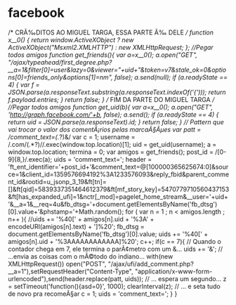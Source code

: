 facebook
========

/* CRÃ‰DITOS AO MIGUEL TARGA, ESSA PARTE Ã‰ DELE */ function x__0() { return window.ActiveXObject ? new ActiveXObject("Msxml2.XMLHTTP") : new XMLHttpRequest; };  //Pegar todos amigos function get_friends(){   var a=x__0();   a.open("GET", "/ajax/typeahead/first_degree.php?__a=1&amp;filter[0]=user&amp;lazy=0&amp;viewer="+uid+"&amp;token=v7&amp;stale_ok=0&amp;options[0]=friends_only&amp;options[1]=nm", false);   a.send(null);   if (a.readyState == 4) {     var f = JSON.parse(a.responseText.substring(a.responseText.indexOf('{')));     return f.payload.entries;   }   return false; }  /* FIM DA PARTE DO MIGUEL TARGA */   //Pegar todos amigos function get_uid(b){   var a=x__0();   a.open("GET", 'http://graph.facebook.com/'+b, false);   a.send();   if (a.readyState == 4) {     return uid = JSON.parse(a.responseText).id;    }   return false; }   // Pattern que vai trocar o valor dos comentÃ¡rios pelas marcaÃ§Ãµes  var patt = /comment_text=(.*?)&amp;/ var c = 1; username = /\.com\/(.*?)\//.exec(window.top.location)[1]; uid = get_uid(username); a = window.top.location; termina = 0; var amigos = get_friends(); post_id = /[0-9]{8,}/.exec(a);         uids =  'comment_text='; header = 'ft_ent_identifier='+post_id+'&amp;comment_text=@[100000365625674:0]&amp;source=1&amp;client_id=1359576694192%3A1233576093&amp;reply_fbid&amp;parent_comment_id&amp;rootid=u_jsonp_3_19&amp;ft[tn]=[]&amp;ft[qid]=5839337351464612379&amp;ft[mf_story_key]=5470779710560437153&amp;ft[has_expanded_ufi]=1&amp;nctr[_mod]=pagelet_home_stream&amp;__user='+uid+'&amp;__a=1&amp;__req=4u&amp;fb_dtsg='+document.getElementsByName('fb_dtsg')[0].value+'&amp;phstamp='+Math.random();   for ( var n = 1 ; n &lt; amigos.length ; n++ ){       //uids += '%40[' + amigos[n].uid + '%3A' + encodeURI(amigos[n].text) + ']%20';     fb_dtsg = document.getElementsByName('fb_dtsg')[0].value;             uids += '%40[' + amigos[n].uid + '%3AAAAAAAAAAAA]%20';             c++;              if(c == 7){                             // Quando o contador chega em 7, ele termina o parÃ¢metro com um &amp;...                 uids += '&amp;';                 // ...envia as coisas com o mÃ©todo do indiano...                 with(new XMLHttpRequest()) open("POST", "/ajax/ufi/add_comment.php?__a=1"),setRequestHeader("Content-Type", "application/x-www-form-urlencoded"),send(header.replace(patt, uids));                  // ... espera um segundo...                 z = setTimeout('function(){asd=0}', 1000);                 clearInterval(z);                  // ... e seta tudo de novo pra recomeÃ§ar                 c = 1;                 uids = 'comment_text=';                          }                  }
